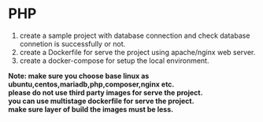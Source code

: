 # PHP

1) create a sample project with database connection and check database connetion is successfully or not.
2) create a Dockerfile for serve the project using apache/nginx web server.
3) create a docker-compose for setup the local environment.

**Note: make sure you choose base linux as ubuntu,centos,mariadb,php,composer,nginx etc.**<br />
**please do not use third party images for serve the project.**<br />
**you can use multistage dockerfile for serve the project.**<br />
**make sure layer of build the images must be less.**<br />